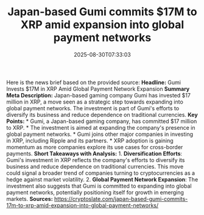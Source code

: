 ﻿---
title: "Japan-based Gumi commits $17M to XRP amid expansion into global payment networks"
date: "2025-08-30T07:33:03"
category: "Markets"
summary: ""
slug: "japanbased gumi commits 17m to xrp amid expansion into globa"
source_urls:
  - "https://cryptoslate.com/japan-based-gumi-commits-17m-to-xrp-amid-expansion-into-global-payment-networks/"
seo:
  title: "Japan-based Gumi commits $17M to XRP amid expansion into global payment networks | Hash n Hedge"
  description: ""
  keywords: ["news", "markets", "brief"]
---
Here is the news brief based on the provided source:  **Headline:** Gumi Invests $17M in XRP Amid Global Payment Network Expansion  **Summary Meta Description:** Japan-based gaming company Gumi has invested $17 million in XRP, a move seen as a strategic step towards expanding into global payment networks. The investment is part of Gumi's efforts to diversify its business and reduce dependence on traditional currencies.  **Key Points:**  * Gumi, a Japan-based gaming company, has committed $17 million to XRP. * The investment is aimed at expanding the company's presence in global payment networks. * Gumi joins other major companies in investing in XRP, including Ripple and its partners. * XRP adoption is gaining momentum as more companies explore its use cases for cross-border payments.  **Short Takeaways with Analysis:**  1. **Diversification Efforts**: Gumi's investment in XRP reflects the company's efforts to diversify its business and reduce dependence on traditional currencies. This move could signal a broader trend of companies turning to cryptocurrencies as a hedge against market volatility. 2. **Global Payment Network Expansion**: The investment also suggests that Gumi is committed to expanding into global payment networks, potentially positioning itself for growth in emerging markets.  **Sources:**  https://cryptoslate.com/japan-based-gumi-commits-17m-to-xrp-amid-expansion-into-global-payment-networks/ 

